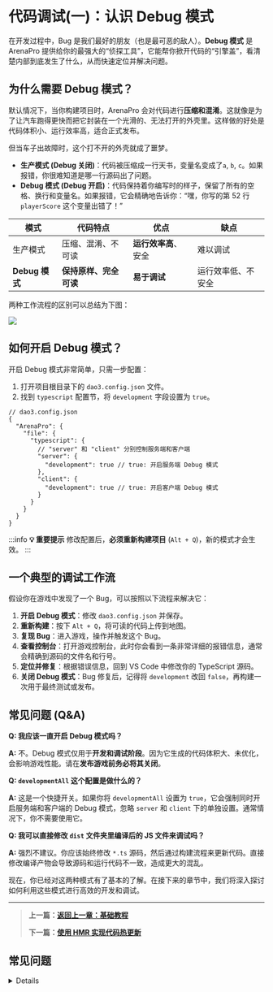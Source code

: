 # 代码调试(一)：认识 Debug 模式

在开发过程中，Bug 是我们最好的朋友（也是最可恶的敌人）。**Debug 模式** 是 ArenaPro 提供给你的最强大的“侦探工具”，它能帮你掀开代码的“引擎盖”，看清楚内部到底发生了什么，从而快速定位并解决问题。

## 为什么需要 Debug 模式？

默认情况下，当你构建项目时，ArenaPro 会对代码进行**压缩和混淆**。这就像是为了让汽车跑得更快而把它封装在一个光滑的、无法打开的外壳里。这样做的好处是代码体积小、运行效率高，适合正式发布。

但当车子出故障时，这个打不开的外壳就成了噩梦。

- **生产模式 (Debug 关闭)**：代码被压缩成一行天书，变量名变成了`a`, `b`, `c`。如果报错，你很难知道是哪一行源码出了问题。
- **Debug 模式 (Debug 开启)**：代码保持着你编写时的样子，保留了所有的空格、换行和变量名。如果报错，它会精确地告诉你：“嘿，你写的第 52 行 `playerScore` 这个变量出错了！”

| 模式           | 代码特点               | 优点                 | 缺点               |
| -------------- | ---------------------- | -------------------- | ------------------ |
| 生产模式       | 压缩、混淆、不可读     | **运行效率高**、安全 | 难以调试           |
| **Debug 模式** | **保持原样、完全可读** | **易于调试**         | 运行效率低、不安全 |

两种工作流程的区别可以总结为下图：

![](/QQ20250709-210521.png)

## 如何开启 Debug 模式？

开启 Debug 模式非常简单，只需一步配置：

1.  打开项目根目录下的 `dao3.config.json` 文件。
2.  找到 `typescript` 配置节，将 `development` 字段设置为 `true`。

```jsonc
// dao3.config.json
{
  "ArenaPro": {
    "file": {
      "typescript": {
        // "server" 和 "client" 分别控制服务端和客户端
        "server": {
          "development": true // true: 开启服务端 Debug 模式
        },
        "client": {
          "development": true // true: 开启客户端 Debug 模式
        }
      }
    }
  }
}
```

:::info
**💡 重要提示**
修改配置后，**必须重新构建项目** (`Alt + Q`)，新的模式才会生效。
:::

## 一个典型的调试工作流

假设你在游戏中发现了一个 Bug，可以按照以下流程来解决它：

1.  **开启 Debug 模式**：修改 `dao3.config.json` 并保存。
2.  **重新构建**：按下 `Alt + Q`，将可读的代码上传到地图。
3.  **复现 Bug**：进入游戏，操作并触发这个 Bug。
4.  **查看控制台**：打开游戏控制台，此时你会看到一条非常详细的报错信息，通常会精确到源码的文件名和行号。
5.  **定位并修复**：根据错误信息，回到 VS Code 中修改你的 TypeScript 源码。
6.  **关闭 Debug 模式**：Bug 修复后，记得将 `development` 改回 `false`，再构建一次用于最终测试或发布。

## 常见问题 (Q&A)

**Q: 我应该一直开启 Debug 模式吗？**

**A:** 不。Debug 模式仅用于**开发和调试阶段**。因为它生成的代码体积大、未优化，会影响游戏性能。请在**发布游戏前务必将其关闭**。

**Q: `developmentAll` 这个配置是做什么的？**

**A:** 这是一个快捷开关。如果你将 `developmentAll` 设置为 `true`，它会强制同时开启服务端和客户端的 Debug 模式，忽略 `server` 和 `client` 下的单独设置。通常情况下，你不需要使用它。

**Q: 我可以直接修改 `dist` 文件夹里编译后的 JS 文件来调试吗？**

**A:** 强烈不建议。你应该始终修改 `*.ts` 源码，然后通过构建流程来更新代码。直接修改编译产物会导致源码和运行代码不一致，造成更大的混乱。

现在，你已经对这两种模式有了基本的了解。在接下来的章节中，我们将深入探讨如何利用这些模式进行高效的开发和调试。

---

> **上一篇：[返回上一章：基础教程](../03-basic-tutorial/index.md)**
>
> **下一篇：[使用 HMR 实现代码热更新](./hmr.md)**

## 常见问题

<details>

</details>
